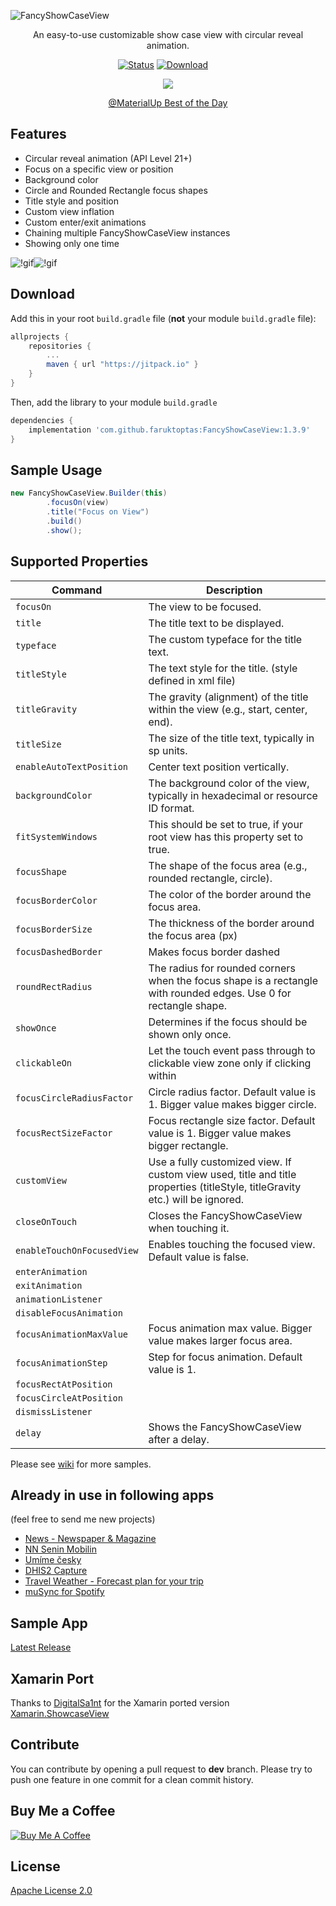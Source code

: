 ![FancyShowCaseView](https://user-images.githubusercontent.com/1595227/56747421-9aafc580-6786-11e9-9344-e3216f7aa660.png)
<p align="center">An easy-to-use customizable show case view with circular reveal animation.</p>
<p align="center">
        <a href="https://github.com/faruktoptas/FancyShowCaseView/actions"><img src="https://github.com/faruktoptas/FancyShowCaseView/workflows/build/badge.svg" alt="Status"/></a>
        <a href="https://jitpack.io/#faruktoptas/FancyShowCaseView"><img src="https://jitpack.io/v/faruktoptas/FancyShowCaseView.svg" alt="Download"/></a>
        <a href="https://www.codacy.com/manual/faruktoptas/FancyShowCaseView?utm_source=github.com&amp;utm_medium=referral&amp;utm_content=faruktoptas/FancyShowCaseView&amp;utm_campaign=Badge_Grade"><img src="https://app.codacy.com/project/badge/Grade/47050961b2d947d3a58292f50d74e110" alt=""/></a>
        <a href="https://android-arsenal.com/details/1/5440"><img src="https://img.shields.io/badge/Android%20Arsenal-FancyShowCaseView-brightgreen.svg?style=flat" alt=""/></a>
        <a href="https://android-arsenal.com/api?level=10"><img src="https://img.shields.io/badge/API-14%2B-blue.svg?style=flat" alt=""/></a>
        <a href="https://gitter.im/faruktoptas/FancyShowCaseView?utm_source=badge&utm_medium=badge&utm_campaign=pr-badge&utm_content=badge"><img src="https://badges.gitter.im/faruktoptas/FancyShowCaseView.svg" alt=""/></a>
</p>

<p align="center">
        <img src="https://cloud.githubusercontent.com/assets/1595227/24761426/f80dbc64-1af3-11e7-9c99-bca3dd836a8e.png"/>
</p>
<p align="center">
        <a href="https://material.uplabs.com/posts/fancyshowcaseview">@MaterialUp Best of the Day</a>
</p>

## Features
*   Circular reveal animation (API Level 21+)
*   Focus on a specific view or position
*   Background color
*   Circle and Rounded Rectangle focus shapes
*   Title style and position 
*   Custom view inflation
*   Custom enter/exit animations
*   Chaining multiple FancyShowCaseView instances
*   Showing only one time

![!gif](https://cloud.githubusercontent.com/assets/1595227/24331187/ad143b80-1237-11e7-919c-36111c1ce559.gif)![!gif](https://cloud.githubusercontent.com/assets/1595227/24331189/afec8d9e-1237-11e7-986d-0ab7c44db7c7.gif)

## Download
Add this in your root `build.gradle` file (**not** your module `build.gradle` file):

```gradle
allprojects {
    repositories {
        ...
        maven { url "https://jitpack.io" }
    }
}
```

Then, add the library to your module `build.gradle`
```gradle
dependencies {
    implementation 'com.github.faruktoptas:FancyShowCaseView:1.3.9'
}
```

## Sample Usage
```java
new FancyShowCaseView.Builder(this)
        .focusOn(view)
        .title("Focus on View")
        .build()
        .show();
```

## Supported Properties

| Command | Description |
| --- | --- |
| `focusOn` | The view to be focused. |
| `title` | The title text to be displayed.  |
| `typeface` | The custom typeface for the title text. |
| `titleStyle` | The text style for the title. (style defined in xml file) |
| `titleGravity` | The gravity (alignment) of the title within the view (e.g., start, center, end). |
| `titleSize` | The size of the title text, typically in sp units. |
| `enableAutoTextPosition` | Center text position vertically. |
| `backgroundColor` | The background color of the view, typically in hexadecimal or resource ID format. |
| `fitSystemWindows` | This should be set to true, if your root view has this property set to true. |
| `focusShape` | The shape of the focus area (e.g., rounded rectangle, circle). |
| `focusBorderColor` | The color of the border around the focus area. |
| `focusBorderSize` | The thickness of the border around the focus area (px) |
| `focusDashedBorder` | Makes focus border dashed |
| `roundRectRadius` | The radius for rounded corners when the focus shape is a rectangle with rounded edges. Use 0 for rectangle shape. |
| `showOnce` | Determines if the focus should be shown only once. |
| `clickableOn` | Let the touch event pass through to clickable view zone only if clicking within |
| `focusCircleRadiusFactor` | Circle radius factor. Default value is 1. Bigger value makes bigger circle. |
| `focusRectSizeFactor` | Focus rectangle size factor. Default value is 1. Bigger value makes bigger rectangle. |
| `customView` | Use a fully customized view. If custom view used, title and title properties (titleStyle, titleGravity etc.) will be ignored. |
| `closeOnTouch` | Closes the FancyShowCaseView when touching it. |
| `enableTouchOnFocusedView` | Enables touching the focused view. Default value is false. |
| `enterAnimation` |  |
| `exitAnimation` |  |
| `animationListener` |  |
| `disableFocusAnimation` |  |
| `focusAnimationMaxValue` | Focus animation max value. Bigger value makes larger focus area. |
| `focusAnimationStep` | Step for focus animation. Default value is 1. |
| `focusRectAtPosition` |  |
| `focusCircleAtPosition` |  |
| `dismissListener` |  |
| `delay` | Shows the FancyShowCaseView after a delay. |

Please see [wiki](https://github.com/faruktoptas/FancyShowCaseView/wiki) for more samples.  

## Already in use in following apps
(feel free to send me new projects)

*   [News - Newspaper & Magazine](https://play.google.com/store/apps/details?id=com.moblino.countrynews)
*   [NN Senin Mobilin](https://play.google.com/store/apps/details?id=com.eteration.ing.mobile.android)
*   [Umíme česky](https://play.google.com/store/apps/details?id=cz.muni.fi.umimecesky)
*   [DHIS2 Capture](https://play.google.com/store/apps/details?id=com.dhis2)
*   [Travel Weather - Forecast plan for your trip](https://play.google.com/store/apps/details?id=pozzo.apps.travelweather)
*   [muSync for Spotify](https://play.google.com/store/apps/details?id=com.kloczl.musync.android)

## Sample App
 [Latest Release](https://github.com/faruktoptas/FancyShowCaseView/releases)

## Xamarin Port
Thanks to [DigitalSa1nt](https://github.com/DigitalSa1nt) for the Xamarin ported version [Xamarin.ShowcaseView](https://github.com/DigitalSa1nt/Xamarin.ShowcaseView)

## Contribute
You can contribute by opening a pull request to **dev** branch.
Please try to push one feature in one commit for a clean commit history.

## Buy Me a Coffee

<a href="https://www.buymeacoffee.com/faruktoptas" target="_blank"><img src="https://www.buymeacoffee.com/assets/img/custom_images/orange_img.png" alt="Buy Me A Coffee" style="height: auto !important;width: auto !important;" ></a>

## License
[Apache License 2.0](https://github.com/faruktoptas/FancyShowCaseView/blob/master/LICENSE)
